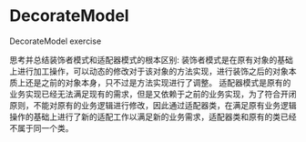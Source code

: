 # DecorateModel
DecorateModel exercise

思考并总结装饰者模式和适配器模式的根本区别:
装饰者模式是在原有对象的基础上进行加工操作，可以动态的修改对于该对象的方法实现，进行装饰之后的对象本质上还是之前的对象本身，只不过是方法实现进行了调整。
适配器模式是原有的业务实现已经无法满足现有的需求，但是又依赖于之前的业务实现，为了符合开闭原则，不能对原有的业务逻辑进行修改，因此通过适配器类，在满足原有业务逻辑操作的基础上进行了新的适配工作以满足新的业务需求，适配器类和原有的类已经不属于同一个类。
